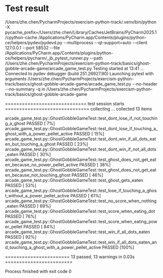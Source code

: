 # Test result

/Users/zhe.chen/PycharmProjects/exercism-python-track/.venv/bin/python -X pycache_prefix=/Users/zhe.chen/Library/Caches/JetBrains/PyCharm2025.1/cpython-cache /Applications/PyCharm.app/Contents/plugins/python-ce/helpers/pydev/pydevd.py --multiprocess --qt-support=auto --client 127.0.0.1 --port 58532 --file /Applications/PyCharm.app/Contents/plugins/python-ce/helpers/pycharm/_jb_pytest_runner.py --path /Users/zhe.chen/PycharmProjects/exercism-python-track/basics/ghost-gobble-arcade-game/arcade_game_test.py 
Testing started at 13:41 ...
Connected to pydev debugger (build 251.26927.90)
Launching pytest with arguments /Users/zhe.chen/PycharmProjects/exercism-python-track/basics/ghost-gobble-arcade-game/arcade_game_test.py --no-header --no-summary -q in /Users/zhe.chen/PycharmProjects/exercism-python-track/basics/ghost-gobble-arcade-game

============================= test session starts ==============================
collecting ... collected 13 items

arcade_game_test.py::GhostGobbleGameTest::test_dont_lose_if_not_touching_a_ghost PASSED [  7%]
arcade_game_test.py::GhostGobbleGameTest::test_dont_lose_if_touching_a_ghost_with_a_power_pellet_active PASSED [ 15%]
arcade_game_test.py::GhostGobbleGameTest::test_dont_win_if_all_dots_eaten_but_touching_a_ghost PASSED [ 23%]
arcade_game_test.py::GhostGobbleGameTest::test_dont_win_if_not_all_dots_eaten PASSED [ 30%]
arcade_game_test.py::GhostGobbleGameTest::test_ghost_does_not_get_eaten_because_no_power_pellet_active PASSED [ 38%]
arcade_game_test.py::GhostGobbleGameTest::test_ghost_does_not_get_eaten_because_not_touching_ghost PASSED [ 46%]
arcade_game_test.py::GhostGobbleGameTest::test_ghost_gets_eaten PASSED   [ 53%]
arcade_game_test.py::GhostGobbleGameTest::test_lose_if_touching_a_ghost_without_a_power_pellet_active PASSED [ 61%]
arcade_game_test.py::GhostGobbleGameTest::test_no_score_when_nothing_eaten PASSED [ 69%]
arcade_game_test.py::GhostGobbleGameTest::test_score_when_eating_dot PASSED [ 76%]
arcade_game_test.py::GhostGobbleGameTest::test_score_when_eating_power_pellet PASSED [ 84%]
arcade_game_test.py::GhostGobbleGameTest::test_win_if_all_dots_eaten PASSED [ 92%]
arcade_game_test.py::GhostGobbleGameTest::test_win_if_all_dots_eaten_and_touching_a_ghost_with_a_power_pellet_active PASSED [100%]

======================= 13 passed, 13 warnings in 0.03s ========================

Process finished with exit code 0

